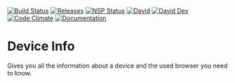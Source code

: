 [![Build Status](https://travis-ci.org/tomlutzenberger/device-info.png?branch=master)](https://travis-ci.org/tomlutzenberger/device-info)
[![Releases](https://img.shields.io/github/release/tomlutzenberger/device-info/all.svg)](https://github.com/tomlutzenberger/device-info/releases)
[![NSP Status](https://nodesecurity.io/orgs/tomlutzenberger/projects/174affe6-5f96-4be8-b9cf-09b02247426d/badge)](https://nodesecurity.io/orgs/tomlutzenberger/projects/174affe6-5f96-4be8-b9cf-09b02247426d)
[![David](https://img.shields.io/david/tomlutzenberger/device-info.svg)]()
[![David Dev](https://img.shields.io/david/dev/tomlutzenberger/device-info.svg?label=devDep)]()
[![Code Climate](https://img.shields.io/codeclimate/github/tomlutzenberger/device-info.svg)](https://codeclimate.com/github/tomlutzenberger/device-info)
[![Documentation](https://inch-ci.org/github/tomlutzenberger/device-info.svg?branch=master)](https://inch-ci.org/github/tomlutzenberger/device-info)


# Device Info
Gives you all the information about a device and the used browser you need to know.
